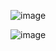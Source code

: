 ![image](https://github.com/user-attachments/assets/e2821afb-2375-4f3c-a90b-bb415a686316)

![image](https://github.com/user-attachments/assets/dd5913db-566d-42e1-bc1a-30f146375d94)
